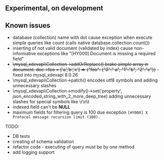 Experimental, on development
--------------

Known issues
--------------

- database (collection) name with dot cause exception when execute simple queries like count (calls native
  database.collection.count())
- inserting of not valid document (validated by index) cause non-informative exceptions like "[HY000] Document is
  missing a required field"
- ~~\mysql_xdevapi\Collection->addOrReplace() brake simple array in document. doc->foo = ['a','b','c'] => {"foo": {"0":"
  a", "1":"b", "2":"c"}}~~ - fixed into mysql_xdevapi 8.0.26
- \mysql_xdevapi\Collection->patch() encodes utf8 symbols and adding unnecessary slashes
- \mysql_xdevapi\Collection->modify()->set('property', json_encoded_string_with_2_more_deep_tree) adding unnecessary
  slashes for special symbols like \r\n\t
- indexed field can't be **NULL**
- maximum fields for filtering query is 100 due exception `[HY000] X Protocol message recursion limit (100).`

TODO:

- DB tests
- creating of schema validation
- refactor code - executing of query must be by one method
- add logging support
